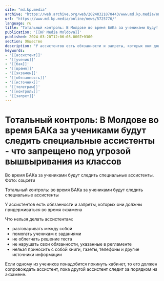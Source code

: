 ```yaml
---
site: "md.kp.media"
archive: "https://web.archive.org/web/20240321070443/www.md.kp.media/online/news/5725776/"
url: "https://www.md.kp.media/online/news/5725776/"
language: ru
title: "Тотальный контроль: В Молдове во время БАКа за учениками будут следить специальные ассистенты - что запрещено под угрозой вышвыривания из классов"
publication: '[[KP Media Moldova]]'
published: 2024-03-20T12:06:05.000Z+0300
section: Общество
description: "У ассистентов есть обязанности и запреты, которых они должны придерживаться во время экзамена"
keywords:
- '[[ассистент]]'
- '[[ученик]]'
- '[[бак]]'
- '[[время]]'
- '[[экзамен]]'
- '[[обязанность]]'
- '[[источник]]'
- '[[телеграм]]'
- '[[контроль]]'
- '[[запрет]]'
---
```


# Тотальный контроль: В Молдове во время БАКа за учениками будут следить специальные ассистенты - что запрещено под угрозой вышвыривания из классов

Во время БАКа за учениками будут следить специальные ассистенты. Фото: соцсети

Тотальный контроль: во время БАКа за учениками будут следить специальные ассистенты

У ассистентов есть обязанности и запреты, которых они должны придерживаться во время экзамена

Что нельзя делать ассистентам:

- разговаривать между собой
- помогать ученикам с заданиями
- не облегчать решение теста
- не нарушать свои обязанности, указанные в регламенте
- нельзя приносить с собой книги, газеты, телефоны и другие источники информации

Если одному из учеников понадобится покинуть кабинет, то его должен сопровождать ассистент, пока другой ассистент следит за порядком на экзамене.
